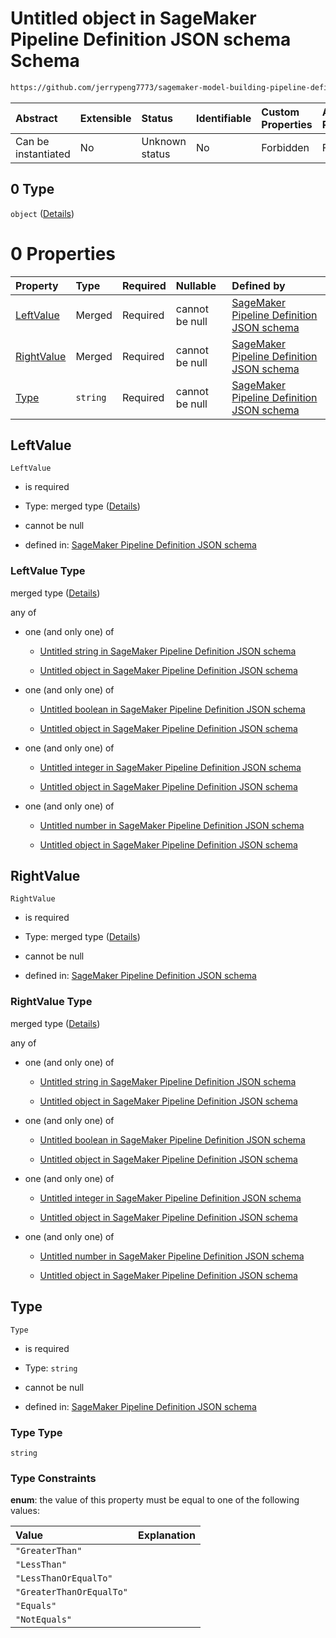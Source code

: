# Untitled object in SageMaker Pipeline Definition JSON schema Schema

```txt
https://github.com/jerrypeng7773/sagemaker-model-building-pipeline-definition-JSON-schema/schema/#/definitions/OrCondition/properties/Conditions/items/anyOf/0
```



| Abstract            | Extensible | Status         | Identifiable | Custom Properties | Additional Properties | Access Restrictions | Defined In                                                                                           |
| :------------------ | :--------- | :------------- | :----------- | :---------------- | :-------------------- | :------------------ | :--------------------------------------------------------------------------------------------------- |
| Can be instantiated | No         | Unknown status | No           | Forbidden         | Forbidden             | none                | [pipeline-definition.schema.json*](../../out/pipeline-definition.schema.json "open original schema") |

## 0 Type

`object` ([Details](pipeline-definition-definitions-binarycondition.md))

# 0 Properties

| Property                  | Type     | Required | Nullable       | Defined by                                                                                                                                                                                                                                                                   |
| :------------------------ | :------- | :------- | :------------- | :--------------------------------------------------------------------------------------------------------------------------------------------------------------------------------------------------------------------------------------------------------------------------- |
| [LeftValue](#leftvalue)   | Merged   | Required | cannot be null | [SageMaker Pipeline Definition JSON schema](pipeline-definition-definitions-binarycondition-properties-leftvalue.md "https://github.com/jerrypeng7773/sagemaker-model-building-pipeline-definition-JSON-schema/schema/#/definitions/BinaryCondition/properties/LeftValue")   |
| [RightValue](#rightvalue) | Merged   | Required | cannot be null | [SageMaker Pipeline Definition JSON schema](pipeline-definition-definitions-binarycondition-properties-rightvalue.md "https://github.com/jerrypeng7773/sagemaker-model-building-pipeline-definition-JSON-schema/schema/#/definitions/BinaryCondition/properties/RightValue") |
| [Type](#type)             | `string` | Required | cannot be null | [SageMaker Pipeline Definition JSON schema](pipeline-definition-definitions-binarycondition-properties-type.md "https://github.com/jerrypeng7773/sagemaker-model-building-pipeline-definition-JSON-schema/schema/#/definitions/BinaryCondition/properties/Type")             |

## LeftValue



`LeftValue`

*   is required

*   Type: merged type ([Details](pipeline-definition-definitions-binarycondition-properties-leftvalue.md))

*   cannot be null

*   defined in: [SageMaker Pipeline Definition JSON schema](pipeline-definition-definitions-binarycondition-properties-leftvalue.md "https://github.com/jerrypeng7773/sagemaker-model-building-pipeline-definition-JSON-schema/schema/#/definitions/BinaryCondition/properties/LeftValue")

### LeftValue Type

merged type ([Details](pipeline-definition-definitions-binarycondition-properties-leftvalue.md))

any of

*   one (and only one) of

    *   [Untitled string in SageMaker Pipeline Definition JSON schema](pipeline-definition-definitions-stringargumentvalue-oneof-0.md "check type definition")

    *   [Untitled object in SageMaker Pipeline Definition JSON schema](pipeline-definition-definitions-getfunction.md "check type definition")

*   one (and only one) of

    *   [Untitled boolean in SageMaker Pipeline Definition JSON schema](pipeline-definition-definitions-booleanargumentvalue-oneof-0.md "check type definition")

    *   [Untitled object in SageMaker Pipeline Definition JSON schema](pipeline-definition-definitions-getfunction.md "check type definition")

*   one (and only one) of

    *   [Untitled integer in SageMaker Pipeline Definition JSON schema](pipeline-definition-definitions-integerargumentvalue-oneof-0.md "check type definition")

    *   [Untitled object in SageMaker Pipeline Definition JSON schema](pipeline-definition-definitions-getfunction.md "check type definition")

*   one (and only one) of

    *   [Untitled number in SageMaker Pipeline Definition JSON schema](pipeline-definition-definitions-floatargumentvalue-oneof-0.md "check type definition")

    *   [Untitled object in SageMaker Pipeline Definition JSON schema](pipeline-definition-definitions-getfunction.md "check type definition")

## RightValue



`RightValue`

*   is required

*   Type: merged type ([Details](pipeline-definition-definitions-binarycondition-properties-rightvalue.md))

*   cannot be null

*   defined in: [SageMaker Pipeline Definition JSON schema](pipeline-definition-definitions-binarycondition-properties-rightvalue.md "https://github.com/jerrypeng7773/sagemaker-model-building-pipeline-definition-JSON-schema/schema/#/definitions/BinaryCondition/properties/RightValue")

### RightValue Type

merged type ([Details](pipeline-definition-definitions-binarycondition-properties-rightvalue.md))

any of

*   one (and only one) of

    *   [Untitled string in SageMaker Pipeline Definition JSON schema](pipeline-definition-definitions-stringargumentvalue-oneof-0.md "check type definition")

    *   [Untitled object in SageMaker Pipeline Definition JSON schema](pipeline-definition-definitions-getfunction.md "check type definition")

*   one (and only one) of

    *   [Untitled boolean in SageMaker Pipeline Definition JSON schema](pipeline-definition-definitions-booleanargumentvalue-oneof-0.md "check type definition")

    *   [Untitled object in SageMaker Pipeline Definition JSON schema](pipeline-definition-definitions-getfunction.md "check type definition")

*   one (and only one) of

    *   [Untitled integer in SageMaker Pipeline Definition JSON schema](pipeline-definition-definitions-integerargumentvalue-oneof-0.md "check type definition")

    *   [Untitled object in SageMaker Pipeline Definition JSON schema](pipeline-definition-definitions-getfunction.md "check type definition")

*   one (and only one) of

    *   [Untitled number in SageMaker Pipeline Definition JSON schema](pipeline-definition-definitions-floatargumentvalue-oneof-0.md "check type definition")

    *   [Untitled object in SageMaker Pipeline Definition JSON schema](pipeline-definition-definitions-getfunction.md "check type definition")

## Type



`Type`

*   is required

*   Type: `string`

*   cannot be null

*   defined in: [SageMaker Pipeline Definition JSON schema](pipeline-definition-definitions-binarycondition-properties-type.md "https://github.com/jerrypeng7773/sagemaker-model-building-pipeline-definition-JSON-schema/schema/#/definitions/BinaryCondition/properties/Type")

### Type Type

`string`

### Type Constraints

**enum**: the value of this property must be equal to one of the following values:

| Value                    | Explanation |
| :----------------------- | :---------- |
| `"GreaterThan"`          |             |
| `"LessThan"`             |             |
| `"LessThanOrEqualTo"`    |             |
| `"GreaterThanOrEqualTo"` |             |
| `"Equals"`               |             |
| `"NotEquals"`            |             |
